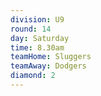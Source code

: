 ```yaml
---
division: U9
round: 14
day: Saturday
time: 8.30am
teamHome: Sluggers
teamAway: Dodgers
diamond: 2
---
```


